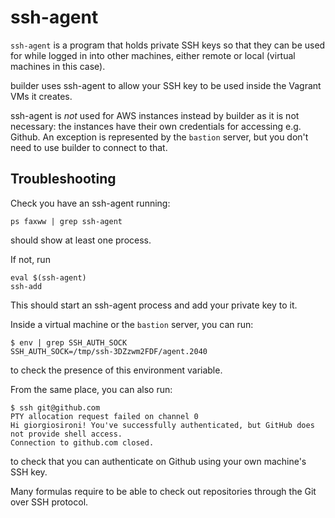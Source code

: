 # ssh-agent

`ssh-agent` is a program that holds private SSH keys so that they can be used for while logged in into other machines, either remote or local (virtual machines in this case).

builder uses ssh-agent to allow your SSH key to be used inside the Vagrant VMs it creates.

ssh-agent is *not* used for AWS instances instead by builder as it is not necessary: the instances have their own credentials for accessing e.g. Github. An exception is represented by the `bastion` server, but you don't need to use builder to connect to that.

## Troubleshooting

Check you have an ssh-agent running:
```
ps faxww | grep ssh-agent
```
should show at least one process.

If not, run
```
eval $(ssh-agent)
ssh-add
```

This should start an ssh-agent process and add your private key to it.

Inside a virtual machine or the `bastion` server, you can run:
```
$ env | grep SSH_AUTH_SOCK
SSH_AUTH_SOCK=/tmp/ssh-3DZzwm2FDF/agent.2040
```
to check the presence of this environment variable.

From the same place, you can also run:
```
$ ssh git@github.com
PTY allocation request failed on channel 0
Hi giorgiosironi! You've successfully authenticated, but GitHub does not provide shell access.
Connection to github.com closed.
```
to check that you can authenticate on Github using your own machine's SSH key.

Many formulas require to be able to check out repositories through the Git over SSH protocol.
